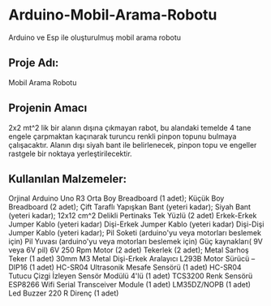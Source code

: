 # Arduino-Mobil-Arama-Robotu
 Arduino ve Esp ile oluşturulmuş mobil arama robotu

## Proje Adı: 
 Mobil Arama Robotu
## Projenin Amacı
 2x2 mt^2 lik bir alanın dışına çıkmayan rabot, bu alandaki temelde 4 tane
engele çarpmaktan kaçınarak turuncu renkli pinpon topunu bulmaya çalışacaktır. Alanın dışı
siyah bant ile belirlenecek, pinpon topu ve engeller rastgele bir noktaya yerleştirilecektir.

## Kullanılan Malzemeler:
Orjinal Arduino Uno R3
Orta Boy Breadboard (1 adet);
Küçük Boy Breadboard (2 adet);
Çift Taraflı Yapışkan Bant (yeteri kadar);
Siyah Bant (yeteri kadar);
12x12 cm^2 Delikli Pertinaks Tek Yüzlü (2 adet)
Erkek-Erkek Jumper Kablo (yeteri kadar)
Dişi-Erkek Jumper Kablo (yeteri kadar)
Dişi-Dişi Jumper Kablo (yeteri kadar);
Pil Soketi (arduino'yu veya motorları beslemek için)
Pil Yuvası (arduino'yu veya motorları beslemek için)
Güç kaynakları( 9V veya 6V pil)
6V 250 Rpm Motor (2 adet)
Tekerlek (2 adet);
Metal Sarhoş Teker (1 adet)
30mm M3 Metal Dişi-Erkek Aralayıcı
L293B Motor Sürücü – DIP16 (1 adet)
HC-SR04 Ultrasonik Mesafe Sensörü (1 adet)
HC-SR04 Tutucu
Çizgi İzleyen Sensör Modülü 4'lü (1 adet)
TCS3200 Renk Sensörü
ESP8266 Wifi Serial Transceiver Module (1 adet)
LM35DZ/NOPB (1 adet)
Led
Buzzer
220 R Direnç (1 adet)

